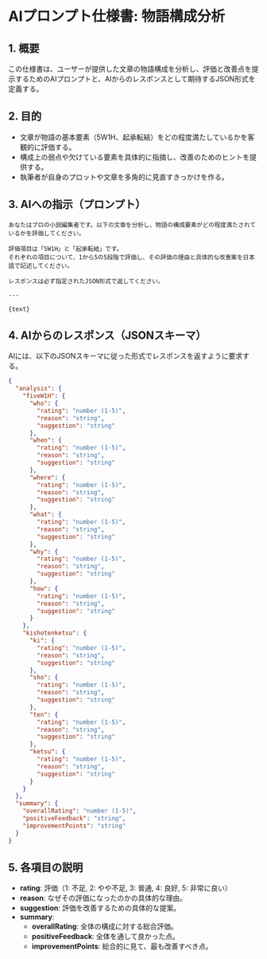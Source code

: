 # AIプロンプト仕様書: 物語構成分析

## 1. 概要

この仕様書は、ユーザーが提供した文章の物語構成を分析し、評価と改善点を提示するためのAIプロンプトと、AIからのレスポンスとして期待するJSON形式を定義する。

## 2. 目的

-   文章が物語の基本要素（5W1H、起承転結）をどの程度満たしているかを客観的に評価する。
-   構成上の弱点や欠けている要素を具体的に指摘し、改善のためのヒントを提供する。
-   執筆者が自身のプロットや文章を多角的に見直すきっかけを作る。

## 3. AIへの指示（プロンプト）

```text
あなたはプロの小説編集者です。以下の文章を分析し、物語の構成要素がどの程度満たされているかを評価してください。

評価項目は「5W1H」と「起承転結」です。
それぞれの項目について、1から5の5段階で評価し、その評価の理由と具体的な改善案を日本語で記述してください。

レスポンスは必ず指定されたJSON形式で返してください。

---

{text}
```

## 4. AIからのレスポンス（JSONスキーマ）

AIには、以下のJSONスキーマに従った形式でレスポンスを返すように要求する。

```json
{
  "analysis": {
    "fiveW1H": {
      "who": {
        "rating": "number (1-5)",
        "reason": "string",
        "suggestion": "string"
      },
      "when": {
        "rating": "number (1-5)",
        "reason": "string",
        "suggestion": "string"
      },
      "where": {
        "rating": "number (1-5)",
        "reason": "string",
        "suggestion": "string"
      },
      "what": {
        "rating": "number (1-5)",
        "reason": "string",
        "suggestion": "string"
      },
      "why": {
        "rating": "number (1-5)",
        "reason": "string",
        "suggestion": "string"
      },
      "how": {
        "rating": "number (1-5)",
        "reason": "string",
        "suggestion": "string"
      }
    },
    "kishotenketsu": {
      "ki": {
        "rating": "number (1-5)",
        "reason": "string",
        "suggestion": "string"
      },
      "sho": {
        "rating": "number (1-5)",
        "reason": "string",
        "suggestion": "string"
      },
      "ten": {
        "rating": "number (1-5)",
        "reason": "string",
        "suggestion": "string"
      },
      "ketsu": {
        "rating": "number (1-5)",
        "reason": "string",
        "suggestion": "string"
      }
    }
  },
  "summary": {
    "overallRating": "number (1-5)",
    "positiveFeedback": "string",
    "improvementPoints": "string"
  }
}
```

## 5. 各項目の説明

-   **rating**: 評価（1: 不足, 2: やや不足, 3: 普通, 4: 良好, 5: 非常に良い）
-   **reason**: なぜその評価になったのかの具体的な理由。
-   **suggestion**: 評価を改善するための具体的な提案。
-   **summary**:
    -   **overallRating**: 全体の構成に対する総合評価。
    -   **positiveFeedback**: 全体を通して良かった点。
    -   **improvementPoints**: 総合的に見て、最も改善すべき点。
